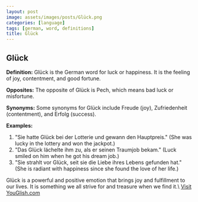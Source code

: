 ```yaml
---
layout: post
image: assets/images/posts/Glück.png
categories: [language]
tags: [german, word, definitions]
title: Glück
---
```


## Glück

**Definition:** Glück is the German word for luck or happiness. It is the feeling of joy, contentment, and good fortune. 

**Opposites:** The opposite of Glück is Pech, which means bad luck or misfortune.

**Synonyms:** Some synonyms for Glück include Freude (joy), Zufriedenheit (contentment), and Erfolg (success).

**Examples:**

1. "Sie hatte Glück bei der Lotterie und gewann den Hauptpreis." (She was lucky in the lottery and won the jackpot.)
2. "Das Glück lächelte ihm zu, als er seinen Traumjob bekam." (Luck smiled on him when he got his dream job.)
3. "Sie strahlt vor Glück, seit sie die Liebe ihres Lebens gefunden hat." (She is radiant with happiness since she found the love of her life.)

Glück is a powerful and positive emotion that brings joy and fulfillment to our lives. It is something we all strive for and treasure when we find it.\ <a id="yg-widget-0" class="youglish-widget" data-query="Glück" data-lang="german" data-components="8412" data-auto-start="0" data-bkg-color="theme_light" data-title="How%20to%20pronounce%20Glück%20in%20German"  rel="nofollow" href="https://youglish.com">Visit YouGlish.com</a><script async src="https://youglish.com/public/emb/widget.js" charset="utf-8"></script>